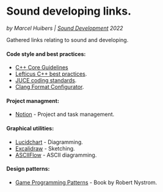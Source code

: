 # Sound developing links.
*by Marcel Huibers | [Sound Development](https://www.sounddevelopment.nl) 2022*

Gathered links relating to sound and developing.


#### Code style and best practices:
* [C++ Core Guidelines](https://isocpp.github.io/CppCoreGuidelines/CppCoreGuidelines)
* [Lefticus C++ best practices](https://github.com/cpp-best-practices/cppbestpractices/blob/master/00-Table_of_Contents.md).
* [JUCE coding standards](https://juce.com/discover/stories/coding-standards).
* [Clang Format Configurator](https://zed0.co.uk/clang-format-configurator/).


#### Project managment:
* [Notion](https://www.notion.so/projects) - Project and task management.


#### Graphical utilities:
* [Lucidchart](https://www.lucidchart.com/pages/) - Diagramming.
* [Excalidraw](https://excalidraw.com/) - Sketching.
* [ASCIIFlow](https://asciiflow.com/#/) - ASCII diagramming.

#### Design patterns:
* [Game Programming Patterns](https://gameprogrammingpatterns.com/contents.html) - Book by Robert Nystrom.
